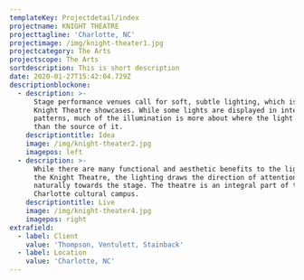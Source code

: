 ```yaml
---
templateKey: Projectdetail/index
projectname: KNIGHT THEATRE
projecttagline: 'Charlotte, NC'
projectimage: /img/knight-theater1.jpg
projectcategory: The Arts
projectscope: The Arts
sortdescription: This is short description
date: 2020-01-27T15:42:04.729Z
descriptionblockone:
  - description: >-
      Stage performance venues call for soft, subtle lighting, which is what the
      Knight Theatre showcases. While some lights are displayed in interesting
      patterns, much of the illumination is more about where the light lands
      than the source of it.
    descriptiontitle: Idea
    image: /img/knight-theater2.jpg
    imagepos: left
  - description: >-
      While there are many functional and aesthetic benefits to the lighting in
      the Knight Theatre, the lighting draws the direction of attention
      naturally towards the stage. The theatre is an integral part of the
      Charlotte cultural campus.
    descriptiontitle: Live
    image: /img/knight-theater4.jpg
    imagepos: right
extrafield:
  - label: Client
    value: 'Thompson, Ventulett, Stainback'
  - label: Location
    value: 'Charlotte, NC'
---
```



